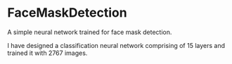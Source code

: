 # FaceMaskDetection
A simple neural network trained for face mask detection.


I have designed a classification neural network comprising of 15 layers and trained it with 2767 images.
